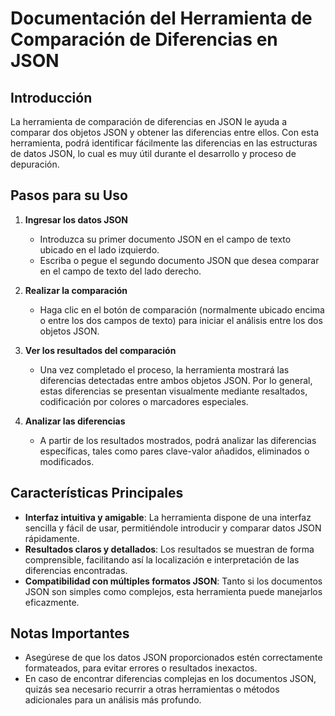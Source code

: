 # Documentación del Herramienta de Comparación de Diferencias en JSON

## Introducción

La herramienta de comparación de diferencias en JSON le ayuda a comparar dos objetos JSON y obtener las diferencias entre ellos. Con esta herramienta, podrá identificar fácilmente las diferencias en las estructuras de datos JSON, lo cual es muy útil durante el desarrollo y proceso de depuración.

## Pasos para su Uso

1. **Ingresar los datos JSON**
   - Introduzca su primer documento JSON en el campo de texto ubicado en el lado izquierdo.
   - Escriba o pegue el segundo documento JSON que desea comparar en el campo de texto del lado derecho.

2. **Realizar la comparación**
   - Haga clic en el botón de comparación (normalmente ubicado encima o entre los dos campos de texto) para iniciar el análisis entre los dos objetos JSON.

3. **Ver los resultados del comparación**
   - Una vez completado el proceso, la herramienta mostrará las diferencias detectadas entre ambos objetos JSON. Por lo general, estas diferencias se presentan visualmente mediante resaltados, codificación por colores o marcadores especiales.

4. **Analizar las diferencias**
   - A partir de los resultados mostrados, podrá analizar las diferencias específicas, tales como pares clave-valor añadidos, eliminados o modificados.

## Características Principales

- **Interfaz intuitiva y amigable**: La herramienta dispone de una interfaz sencilla y fácil de usar, permitiéndole introducir y comparar datos JSON rápidamente.
- **Resultados claros y detallados**: Los resultados se muestran de forma comprensible, facilitando así la localización e interpretación de las diferencias encontradas.
- **Compatibilidad con múltiples formatos JSON**: Tanto si los documentos JSON son simples como complejos, esta herramienta puede manejarlos eficazmente.

## Notas Importantes

- Asegúrese de que los datos JSON proporcionados estén correctamente formateados, para evitar errores o resultados inexactos.
- En caso de encontrar diferencias complejas en los documentos JSON, quizás sea necesario recurrir a otras herramientas o métodos adicionales para un análisis más profundo.